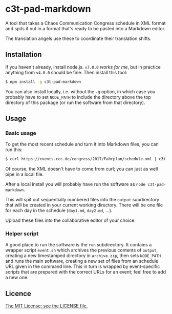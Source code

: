 # c3t-pad-markdown

A tool that takes a Chaos Communication Congress schedule in XML format and spits it out in a format that's ready to be pasted into a Markdown editor.

The translation angels use these to coordinate their translation shifts.

## Installation

If you haven't already, install node.js. `v7.0.0` _works for me_, but in practice anything from `v4.0.0` should be fine. Then install this tool:

```sh
$ npm install -g c3t-pad-markdown
```

You can also install locally, i.e. without the `-g` option, in which case you probably have to set `NODE_PATH` to include the directory above the top directory of this package (or run the software from that directory).

## Usage

### Basic usage

To get the most recent schedule and turn it into Markdown files, you can run this:

```sh
$ curl https://events.ccc.de/congress/2017/Fahrplan/schedule.xml | c3t-pad-markdown
```

Of course, the XML doesn't have to come from curl; you can just as well pipe in a local file.

After a local install you will probably have run the software as `node c3t-pad-markdown`.

This will spit out sequentially numbered files into the `output` subdirectory that will be created in your current working directory.
There will be one file for each day in the schedule (`day1.md`, `day2.md`, …).

Upload these files into the collaborative editor of your choice.

### Helper script

A good place to run the software is the `run` subdirectory.
It contains a wrapper script `event.sh` which archives the previous contents of `output`, creating a new timestamped directory in `archive.zip`, then sets `NODE_PATH` and runs the main software, creating a new set of files from an schedule URL given in the command line.
This in turn is wrapped by event-specific scripts that are prepared with the correct URLs for an event; feel free to add a new one.

## Licence

[The MIT License; see the LICENSE file.](LICENSE)
